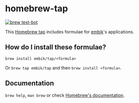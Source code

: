 # homebrew-tap

[![brew test-bot](https://github.com/embik/homebrew-tap/actions/workflows/tests.yml/badge.svg)](https://github.com/embik/homebrew-tap/actions/workflows/tests.yml)

This [Homebrew tap](https://docs.brew.sh/Taps) includes formulae for [embik](https://github.com/embik)'s applications.

## How do I install these formulae?

`brew install embik/tap/<formula>`

Or `brew tap embik/tap` and then `brew install <formula>`.

## Documentation

`brew help`, `man brew` or check [Homebrew's documentation](https://docs.brew.sh).

